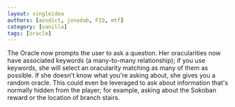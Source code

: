 ```yaml
---
layout: singleidea
authors: [aosdict, jonadab, FIQ, mtf]
category: [vanilla]
tags: [oracle]
---
```

The Oracle now prompts the user to ask a question. Her oracularities now have associated keywords (a many-to-many relationship); if you use keywords, she will select an oracularity matching as many of them as possible. If she doesn't know what you're asking about, she gives you a random oracle. This could even be leveraged to ask about information that's normally hidden from the player; for example, asking about the Sokoban reward or the location of branch stairs.
